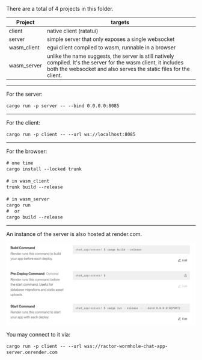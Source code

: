 There are a total of 4 projects in this folder.

| Project | targets |
|---|---|
|client | native client (ratatui) |
| server | simple server that only exposes a single websocket |
| wasm_client | egui client compiled to wasm, runnable in a browser |
| wasm_server | unlike the name suggests, the server is still natively compiled. It's the server for the wasm client, it includes both the websocket and also serves the static files for the client. |




---------------------------------------------------



For the server:

```
cargo run -p server -- --bind 0.0.0.0:8085
```

---------------------------------------------------

For the client:

```
cargo run -p client -- --url ws://localhost:8085
```

----------------

For the browser:

```
# one time
cargo install --locked trunk

# in wasm_client
trunk build --release

# in wasm_server
cargo run
#  or
cargo build --release
```

----------------

An instance of the server is also hosted at render.com.

![alt text](./_md_content/image.png)

You may connect to it via:

```
cargo run -p client -- --url wss://ractor-wormhole-chat-app-server.onrender.com
```